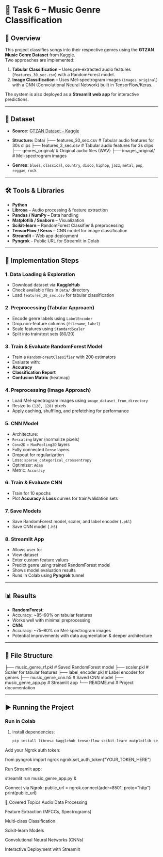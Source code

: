 # 🎵 Task 6 – Music Genre Classification

## 📌 Overview
This project classifies songs into their respective genres using the **GTZAN Music Genre Dataset** from Kaggle.  
Two approaches are implemented:
1. **Tabular Classification** – Uses pre-extracted audio features (`features_30_sec.csv`) with a RandomForest model.
2. **Image Classification** – Uses Mel-spectrogram images (`images_original`) with a CNN (Convolutional Neural Network) built in TensorFlow/Keras.

The system is also deployed as a **Streamlit web app** for interactive predictions.

---

## 📂 Dataset
- **Source:** [GTZAN Dataset – Kaggle](https://www.kaggle.com/datasets/andradaolteanu/gtzan-dataset-music-genre-classification)
- **Structure:**
Data/
├── features_30_sec.csv # Tabular audio features for 30s clips
├── features_3_sec.csv # Tabular audio features for 3s clips
├── genres_original/ # Original audio files (WAV)
├── images_original/ # Mel-spectrogram images




- **Genres:** `blues`, `classical`, `country`, `disco`, `hiphop`, `jazz`, `metal`, `pop`, `reggae`, `rock`

---

## 🛠️ Tools & Libraries
- **Python**
- **Librosa** – Audio processing & feature extraction
- **Pandas / NumPy** – Data handling
- **Matplotlib / Seaborn** – Visualization
- **Scikit-learn** – RandomForest Classifier & preprocessing
- **TensorFlow / Keras** – CNN model for image classification
- **Streamlit** – Web app deployment
- **Pyngrok** – Public URL for Streamlit in Colab

---

## 🚀 Implementation Steps

### **1. Data Loading & Exploration**
- Download dataset via **KaggleHub**
- Check available files in `Data/` directory
- Load `features_30_sec.csv` for tabular classification

### **2. Preprocessing (Tabular Approach)**
- Encode genre labels using `LabelEncoder`
- Drop non-feature columns (`filename`, `label`)
- Scale features using `StandardScaler`
- Split into train/test sets (80/20)

### **3. Train & Evaluate RandomForest Model**
- Train a `RandomForestClassifier` with 200 estimators
- Evaluate with:
- **Accuracy**
- **Classification Report**
- **Confusion Matrix** (heatmap)

### **4. Preprocessing (Image Approach)**
- Load Mel-spectrogram images using `image_dataset_from_directory`
- Resize to `(128, 128)` pixels
- Apply caching, shuffling, and prefetching for performance

### **5. CNN Model**
- Architecture:
- `Rescaling` layer (normalize pixels)
- `Conv2D` + `MaxPooling2D` layers
- Fully connected `Dense` layers
- Dropout for regularization
- Loss: `sparse_categorical_crossentropy`
- Optimizer: `Adam`
- Metric: `Accuracy`

### **6. Train & Evaluate CNN**
- Train for 10 epochs
- Plot **Accuracy** & **Loss** curves for train/validation sets

### **7. Save Models**
- Save RandomForest model, scaler, and label encoder (`.pkl`)
- Save CNN model (`.h5`)

### **8. Streamlit App**
- Allows user to:
- View dataset
- Enter custom feature values
- Predict genre using trained RandomForest model
- Shows model evaluation results
- Runs in Colab using **Pyngrok** tunnel

---

## 📊 Results
- **RandomForest**:
- Accuracy: ~85–90% on tabular features
- Works well with minimal preprocessing
- **CNN**:
- Accuracy: ~75–80% on Mel-spectrogram images
- Potential improvements with data augmentation & deeper architecture

---

## 📂 File Structure
├── music_genre_rf.pkl # Saved RandomForest model
├── scaler.pkl # Scaler for tabular features
├── label_encoder.pkl # Label encoder for genres
├── music_genre_cnn.h5 # Saved CNN model
├── music_genre_app.py # Streamlit app
└── README.md # Project documentation

---

## ▶️ Running the Project

### **Run in Colab**
1. Install dependencies:
   ```bash
   pip install librosa kagglehub tensorflow scikit-learn matplotlib seaborn streamlit pyngrok
Add your Ngrok auth token:


from pyngrok import ngrok
ngrok.set_auth_token("YOUR_TOKEN_HERE")


Run Streamlit app:

streamlit run music_genre_app.py &


Connect via Ngrok:
public_url = ngrok.connect(addr=8501, proto="http")
print(public_url)



📌 Covered Topics
Audio Data Processing

Feature Extraction (MFCCs, Spectrograms)

Multi-class Classification

Scikit-learn Models

Convolutional Neural Networks (CNNs)

Interactive Deployment with Streamlit
